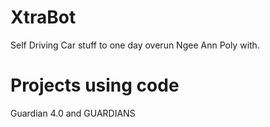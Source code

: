 # XtraBot
Self Driving Car stuff to one day overun Ngee Ann Poly with.

# Projects using code
Guardian 4.0 and GUARDIANS
